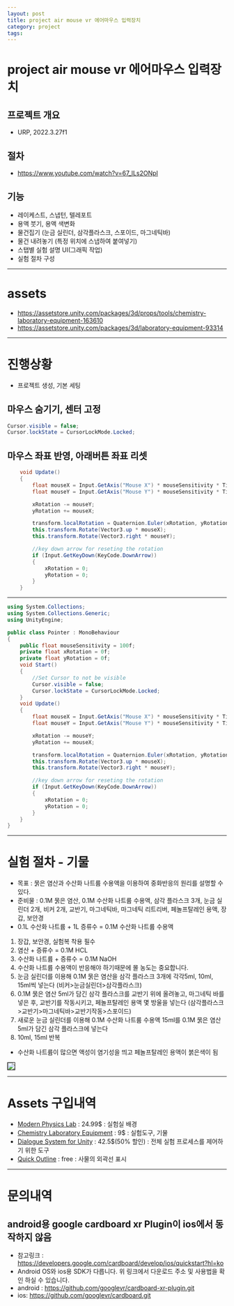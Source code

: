 ```yaml
---
layout: post
title: project air mouse vr 에어마우스 입력장치
category: project
tags: 
---
```


# project air mouse vr 에어마우스 입력장치
## 프로젝트 개요
* URP, 2022.3.27f1

## 절차
* <https://www.youtube.com/watch?v=67_lLs2ONpI>

## 기능
* 레이케스트, 스냅턴, 텔레포트
* 용액 붓기, 용액 색변화
* 물건집기 (눈금 실린더, 삼각플라스크, 스포이드, 마그네틱바)
* 물건 내려놓기 (특정 위치에 스냅하여 붙여넣기)
* 스탭별 실험 설명 UI(그래픽 작업)
* 실험 절차 구성

---

# assets
* <https://assetstore.unity.com/packages/3d/props/tools/chemistry-laboratory-equipment-163610>
* <https://assetstore.unity.com/packages/3d/laboratory-equipment-93314>

---

# 진행상황
* 프로젝트 생성, 기본 세팅
  
## 마우스 숨기기, 센터 고정

```csharp
Cursor.visible = false;
Cursor.lockState = CursorLockMode.Locked;
```

## 마우스 좌표 반영, 아래버튼 좌표 리셋
```csharp
    void Update()
    {
        float mouseX = Input.GetAxis("Mouse X") * mouseSensitivity * Time.deltaTime;
        float mouseY = Input.GetAxis("Mouse Y") * mouseSensitivity * Time.deltaTime;

        xRotation -= mouseY;
        yRotation += mouseX;

        transform.localRotation = Quaternion.Euler(xRotation, yRotation, 0f);
        this.transform.Rotate(Vector3.up * mouseX);
        this.transform.Rotate(Vector3.right * mouseY);

        //key down arrow for reseting the rotation
        if (Input.GetKeyDown(KeyCode.DownArrow))
        {
            xRotation = 0;
            yRotation = 0;
        }
    }
```

---

```csharp
using System.Collections;
using System.Collections.Generic;
using UnityEngine;

public class Pointer : MonoBehaviour
{
    public float mouseSensitivity = 100f;
    private float xRotation = 0f;
    private float yRotation = 0f;
    void Start()
    {
        //Set Cursor to not be visible
        Cursor.visible = false;
        Cursor.lockState = CursorLockMode.Locked;
    }
    void Update()
    {
        float mouseX = Input.GetAxis("Mouse X") * mouseSensitivity * Time.deltaTime;
        float mouseY = Input.GetAxis("Mouse Y") * mouseSensitivity * Time.deltaTime;

        xRotation -= mouseY;
        yRotation += mouseX;

        transform.localRotation = Quaternion.Euler(xRotation, yRotation, 0f);
        this.transform.Rotate(Vector3.up * mouseX);
        this.transform.Rotate(Vector3.right * mouseY);

        //key down arrow for reseting the rotation
        if (Input.GetKeyDown(KeyCode.DownArrow))
        {
            xRotation = 0;
            yRotation = 0;
        }
    }
}
```

---

# 실험 절차 - 기물
* 목표 : 묽은 염산과 수산화 나트륨 수용액을 이용하여 중화반응의 원리를 설명할 수 있다.
* 준비물 : 0.1M 묽은 염산, 0.1M 수산화 나트륨 수용액, 삼각 플라스크 3개, 눈금 실린더 2개, 비커 2개, 교반기, 마그네틱바, 마그네틱 리트리버, 페놀프탈레인 용액, 장갑, 보안경
* 0.1L 수산화 나트륨 + 1L 증류수 = 0.1M 수산화 나트륨 수용액
  
1. 장갑, 보안경, 실험복 착용 필수
2. 염산 + 증류수 = 0.1M HCL
3. 수산화 나트륨 + 증류수 = 0.1M NaOH
4. 수산화 나트륨 수용액이 반응해야 하기때문에 몰 농도는 중요합니다.
5. 눈금 실린더를 이용해 0.1M 묽은 염산을 삼각 플라스크 3개에 각각5ml, 10ml, 15ml씩 넣는다 (비커>눈금실린더>삼각플라스크)
6. 0.1M 묽은 염산 5ml가 담긴 삼각 플라스크를 교반기 위에 올려놓고, 마그네틱 바를 넣은 후, 교반기를 작동시키고, 페놀프탈레인 용액 몇 방울을 넣는다 (삼각플라스크>교반기>마그네틱바>교반기작동>스포이드)
7. 새로운 눈금 실린더를 이용해 0.1M 수산화 나트륨 수용액 15ml를 0.1M 묽은 염산 5ml가 담긴 삼각 플라스크에 넣는다
8. 10ml, 15ml 반복

* 수산화 나트륨이 많으면 액성이 염기성을 띄고 페놀프탈레인 용액이 붉은색이 됨
  
<img style='border:solid 1px black;' src="https://image.onethelab.com/resized/1732588795.jpg" />

---

# Assets 구입내역
* [Modern Physics Lab](https://assetstore.unity.com/packages/3d/environments/sci-fi/modern-physics-lab-275536) : 24.99$ : 실험실 배경
* [Chemistry Laboratory Equipment](https://assetstore.unity.com/packages/3d/props/tools/chemistry-laboratory-equipment-163610) : 9$ : 실험도구, 기물
* [Dialogue System for Unity](https://assetstore.unity.com/packages/tools/behavior-ai/dialogue-system-for-unity-11672) : 42.5$(50% 할인) : 전체 실험 프로세스를 제어하기 위한 도구
* [Quick Outline](https://assetstore.unity.com/packages/tools/particles-effects/quick-outline-115488) : free : 사물의 외곽선 표시

---

# 문의내역
## android용 google cardboard xr Plugin이 ios에서 동작하지 않음
* 참고링크 : <https://developers.google.com/cardboard/develop/ios/quickstart?hl=ko>
* Android OS와 ios용 SDK가 다릅니다. 위 링크에서 다운로드 주소 및 사용법을 확인 하실 수 있습니다.
* android : <https://github.com/googlevr/cardboard-xr-plugin.git>
* ios: <https://github.com/googlevr/cardboard.git>